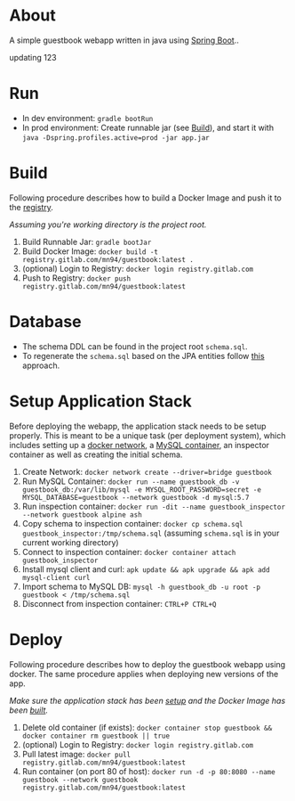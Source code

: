 # About

A simple guestbook webapp written in java using [Spring Boot](https://spring.io/projects/spring-boot)..

updating 123

# Run

* In dev environment: `gradle bootRun`
* In prod environment: Create runnable jar (see [Build](#Build)), and start it with `java -Dspring.profiles.active=prod -jar app.jar`

# Build

Following procedure describes how to build a Docker Image and push it to the [registry](https://gitlab.com/mn94/guestbook/container_registry).

*Assuming you're working directory is the project root.*

1. Build Runnable Jar: `gradle bootJar`
2. Build Docker Image: `docker build -t registry.gitlab.com/mn94/guestbook:latest .`
3. (optional) Login to Registry: `docker login registry.gitlab.com`
4. Push to Registry: `docker push registry.gitlab.com/mn94/guestbook:latest`

# Database

* The schema DDL can be found in the project root `schema.sql`.
* To regenerate the `schema.sql` based on the JPA entities follow [this](https://stackoverflow.com/questions/36966337/how-to-generate-a-ddl-creation-script-with-a-modern-spring-boot-data-jpa-and-h) approach.

# Setup Application Stack

Before deploying the webapp, the application stack needs to be setup properly. This is meant to be a unique task (per deployment system), which includes setting up a [docker network](https://docs.docker.com/network/), a [MySQL container](https://hub.docker.com/_/mysql), an inspector container as well as creating the initial schema.

1. Create Network: `docker network create --driver=bridge guestbook`
2. Run MySQL Container: `docker run --name guestbook_db -v guestbook_db:/var/lib/mysql -e MYSQL_ROOT_PASSWORD=secret -e MYSQL_DATABASE=guestbook --network guestbook -d mysql:5.7`
3. Run inspection container: `docker run -dit --name guestbook_inspector --network guestbook alpine ash`
4. Copy schema to inspection container: `docker cp schema.sql guestbook_inspector:/tmp/schema.sql` (assuming `schema.sql` is in your current working directory)
5. Connect to inspection container: `docker container attach guestbook_inspector`
6. Install mysql client and curl: `apk update && apk upgrade && apk add mysql-client curl`
7. Import schema to MySQL DB: `mysql -h guestbook_db -u root -p guestbook < /tmp/schema.sql`
8. Disconnect from inspection container: `CTRL+P CTRL+Q`

# Deploy

Following procedure describes how to deploy the guestbook webapp using docker. The same procedure applies when deploying new versions of the app. 

*Make sure the application stack has been [setup](#setup-application-stack) and the Docker Image has been [built](#Build).*

1. Delete old container (if exists): `docker container stop guestbook && docker container rm guestbook || true`
2. (optional) Login to Registry: `docker login registry.gitlab.com`
3. Pull latest image: `docker pull registry.gitlab.com/mn94/guestbook:latest`
4. Run container (on port 80 of host): `docker run -d -p 80:8080 --name guestbook --network guestbook registry.gitlab.com/mn94/guestbook:latest`
